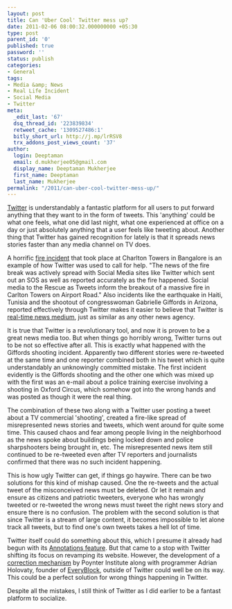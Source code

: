 ```yaml
---
layout: post
title: Can 'Uber Cool' Twitter mess up?
date: 2011-02-06 08:00:32.000000000 +05:30
type: post
parent_id: '0'
published: true
password: ''
status: publish
categories:
- General
tags:
- Media &amp; News
- Real Life Incident
- Social Media
- Twitter
meta:
  _edit_last: '67'
  dsq_thread_id: '223839834'
  retweet_cache: '1309527486:1'
  bitly_short_url: http://j.mp/lrRSV8
  trx_addons_post_views_count: '37'
author:
  login: Deeptaman
  email: d.mukherjee05@gmail.com
  display_name: Deeptaman Mukherjee
  first_name: Deeptaman
  last_name: Mukherjee
permalink: "/2011/can-uber-cool-twitter-mess-up/"
---
```

<p><a href="http://twitter.com/">Twitter</a> is understandably a fantastic platform for all users to put forward anything that they want to in the form of tweets. This 'anything' could be what one feels, what one did last night, what one experienced at office on a day or just absolutely anything that a user feels like tweeting about. Another thing that Twitter has gained recognition for lately is that it spreads news stories faster than any media channel on TV does. </p>
<p>A horrific <a href="http://www.mybangalore.com/article/0210/breaking-news-fire-in-carlton-towers-no-deaths-5-seriously-injured.html">fire incident</a> that took place at Charlton Towers in Bangalore is an example of how Twitter was used to call for help. "The news of the fire break was actively spread with Social Media sites like Twitter which sent out an SOS as well as reported accurately as the fire happened. Social media to the Rescue as Tweets inform the breakout of a massive fire in Carlton Towers on Airport Road." Also incidents like the earthquake in Haiti, Tunisia and the shootout of congresswoman Gabrielle Giffords in Arizona, reported effectively through Twitter makes it easier to believe that Twitter is <a href="http://gigaom.com/2010/09/08/like-it-or-not-twitter-has-become-a-media-outlet/">real-time news medium</a>, just as similar as any other news agency.</p>
<p><!--more--></p>
<p>It is true that Twitter is a revolutionary tool, and now it is proven to be a great news media too. But when things go horribly wrong, Twitter turns out to be not so effective after all. This is exactly what happened with the Giffords shooting incident. Apparently two different stories were re-tweeted at the same time and one reporter combined both in his tweet which is quite understandably an unknowingly committed mistake. The first incident evidently is the Giffords shooting and the other one which was mixed up with the first was an e-mail about a police training exercise involving a shooting in Oxford Circus, which somehow got into the wrong hands and was posted as though it were the real thing. </p>
<p>The combination of these two along with a Twitter user posting a tweet about a TV commercial 'shooting', created a fire-like spread of misrepresented news stories and tweets, which went around for quite some time. This caused chaos and fear among people living in the neighborhood as the news spoke about buildings being locked down and police sharpshooters being brought in, etc. The misrepresented news item still continued to be re-tweeted even after TV reporters and journalists confirmed that there was no such incident happening. </p>
<p>This is how ugly Twitter can get, if things go haywire. There can be two solutions for this kind of mishap caused. One the re-tweets and the actual tweet of the misconceived news must be deleted. Or let it remain and ensure as citizens and patriotic tweeters, everyone who has wrongly tweeted or re-tweeted the wrong news must tweet the right news story and ensure there is no confusion. The problem with the second solution is that since Twitter is a stream of large content, it becomes impossible to let alone track all tweets, but to find one's own tweets takes a hell lot of time.</p>
<p>Twitter itself could do something about this, which I presume it already had begun with its <a href="http://dev.twitter.com/pages/annotations_overview">Annotations feature</a>. But that came to a stop with Twitter shifting its focus on revamping its website. However, the development of a <a href="http://www.quora.com/How-might-a-Twitter-correction-tool-work">correction mechanism</a> by Poynter Institute along with programmer Adrian Holovaty, founder of <a href="http://www.everyblock.com/">EveryBlock</a>, outside of Twitter could well be on its way. This could be a perfect solution for wrong things happening in Twitter. </p>
<p>Despite all the mistakes, I still think of Twitter as I did earlier to be a fantast platform to socialize.</p>
